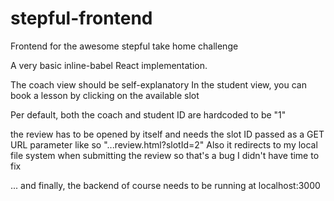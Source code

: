 # stepful-frontend
Frontend for the awesome stepful take home challenge

A very basic inline-babel React implementation.

The coach view should be self-explanatory
In the student view, you can book a lesson by clicking on the available slot

Per default, both the coach and student ID are hardcoded to be "1"

the review has to be opened by itself and needs the slot ID passed as a GET URL parameter like so "...review.html?slotId=2"
Also it redirects to my local file system when submitting the review so that's a bug I didn't have time to fix



... and finally, the backend of course needs to be running at localhost:3000
